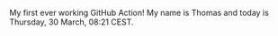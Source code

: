 My first ever working GitHub Action!
My name is Thomas and today is Thursday, 30 March, 08:21 CEST. 
